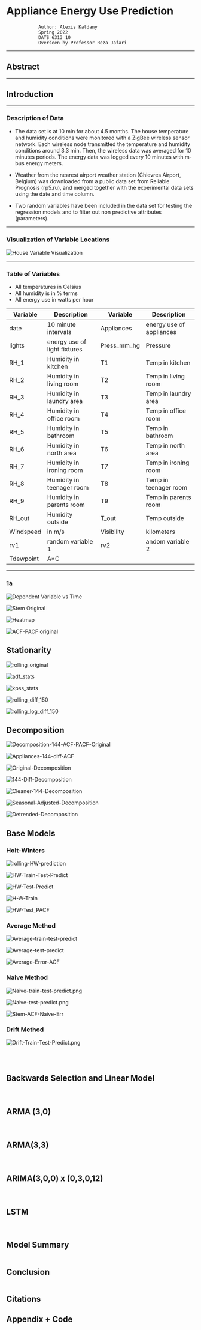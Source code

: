 # Appliance Energy Use Prediction

                Author: Alexis Kaldany
                Spring 2022
                DATS_6313_10
                Overseen by Professor Reza Jafari

-----------------------

## Abstract

-----------------------

## Introduction

-----------------------

### Description of Data

- The data set is at 10 min for about 4.5 months. The house temperature and humidity conditions were monitored with a ZigBee wireless sensor network. Each wireless node transmitted the temperature and humidity conditions around 3.3 min. Then, the wireless data was averaged for 10 minutes periods. The energy data was logged every 10 minutes with m-bus energy meters.

- Weather from the nearest airport weather station (Chievres Airport, Belgium) was downloaded from a public data set from Reliable Prognosis (rp5.ru), and merged together with the experimental data sets using the date and time column.

- Two random variables have been included in the data set for testing the regression models and to filter out non predictive attributes (parameters).

-----------------------

### Visualization of Variable Locations

![House Variable Visualization](https://raw.githubusercontent.com/alexiskaldany/TS_final/main/final-images/variable_location_within_house.png)

-----------------------

### Table of Variables

- All temperatures in Celsius
- All humidity is in % terms
- All energy use in watts per hour

| Variable  | Description  | Variable  | Description  |
|--- |--- |--- |--- |
| date | 10 minute intervals  |  Appliances | energy use of appliances  |
| lights  | energy use of light fixtures  |  Press_mm_hg | Pressure  |
| RH_1  | Humidity in kitchen  |   T1| Temp in kitchen |
|RH_2   | Humidity in living room  | T2  | Temp in living room |
| RH_3  | Humidity in laundry area |T3   | Temp in laundry area |
|RH_4   | Humidity in office room | T4  | Temp in office room |
|RH_5   | Humidity in bathroom | T5  | Temp in bathroom|
| RH_6  | Humidity in north area | T6  | Temp in north area |
| RH_7  | Humidity in ironing room | T7  | Temp in ironing room |
| RH_8  | Humidity in teenager room |  T8 | Temp in teenager room |
| RH_9  | Humidity in parents room |  T9 | Temp in parents room |
|  RH_out | Humidity outside  |  T_out | Temp outside  |
|  Windspeed | in m/s  |Visibility   |  kilometers |
| rv1  | random variable 1  | rv2  | andom variable 2  |
| Tdewpoint  |  A*C |   |   |
-----------------------

### 1a

![Dependent Variable vs Time](https://raw.githubusercontent.com/alexiskaldany/TS_final/main/final-images/1a-dependent.png)

![Stem Original](https://raw.githubusercontent.com/alexiskaldany/TS_final/main/final-images/Original-Appliances)

![Heatmap](https://raw.githubusercontent.com/alexiskaldany/TS_final/main/final-images/1d-heatmap-corr.png)

![ACF-PACF original](https://raw.githubusercontent.com/alexiskaldany/TS_final/main/final-images/1c-ACF-PACF-Original.png)

## Stationarity

![rolling_original](https://raw.githubusercontent.com/alexiskaldany/TS_final/main/final-images/rolling_original.png)

![adf_stats](https://raw.githubusercontent.com/alexiskaldany/TS_final/main/final-images/1a-ADF-Stats.png)

![kpss_stats](https://raw.githubusercontent.com/alexiskaldany/TS_final/main/final-images/1a-KPSS-Stats.png)

![rolling_diff_150](https://raw.githubusercontent.com/alexiskaldany/TS_final/main/final-images/rolling_diff_150.png)

![rolling_log_diff_150](https://raw.githubusercontent.com/alexiskaldany/TS_final/main/final-images/rolling_log_diff_150.png)

## Decomposition

![Decomposition-144-ACF-PACF-Original](https://raw.githubusercontent.com/alexiskaldany/TS_final/main/final-images/Decomposition-144-ACF-PACF-Original.png)

![Appliances-144-diff-ACF](https://raw.githubusercontent.com/alexiskaldany/TS_final/main/final-images/Appliances-144-diff-ACF.png)

![Original-Decomposition](https://raw.githubusercontent.com/alexiskaldany/TS_final/main/final-images/Original-Decomposition.png)

![144-Diff-Decomposition](https://raw.githubusercontent.com/alexiskaldany/TS_final/main/final-images/144-Diff-Decomposition.png)

![Cleaner-144-Decomposition](https://raw.githubusercontent.com/alexiskaldany/TS_final/main/final-images/Cleaner-144-Decomposition.png)

![Seasonal-Adjusted-Decomposition](https://raw.githubusercontent.com/alexiskaldany/TS_final/main/final-images/Seasonal-Adjusted-Decomposition.png)

![Detrended-Decomposition](https://raw.githubusercontent.com/alexiskaldany/TS_final/main/final-images/Detrended-Decomposition.png)

## Base Models

### Holt-Winters

![rolling-HW-prediction](https://raw.githubusercontent.com/alexiskaldany/TS_final/main/final-images/rolling-HW-prediction.png)

![HW-Train-Test-Predict](https://raw.githubusercontent.com/alexiskaldany/TS_final/main/final-images/HW-Train-Test-Predict.png)

![HW-Test-Predict](https://raw.githubusercontent.com/alexiskaldany/TS_final/main/final-images/HW-Test-Predict.png)

![H-W-Train](H-W-Train.png)

![HW-Test_PACF](HW-Test_PACF.png)

### Average Method
![Average-train-test-predict](Average-train-test-predict.png)

![Average-test-predict](Average-test-predict.png)

![Average-Error-ACF](Average-Error-ACF.png)

### Naive Method

![Naive-train-test-predict.png](Naive-train-test-predict.png)

![Naive-test-predict.png](Naive-test-predict.png)

![Stem-ACF-Naive-Err](Stem-ACF-Naive-Err.png)

### Drift Method

![Drift-Train-Test-Predict.png](Drift-Train-Test-Predict.png)

![]()


![]()
![]()
![]()



## Backwards Selection and Linear Model
![]()
![]()
![]()
![]()
![]()
![]()
![]()
## ARMA (3,0)
![]()
![]()
![]()
![]()
![]()
## ARMA(3,3)
![]()
![]()
![]()
![]()
![]()
![]()
![]()

## ARIMA(3,0,0) x (0,3,0,12)
![]()
![]()
![]()
![]()
![]()
![]()
![]()
![]()
## LSTM
![]()
![]()
![]()

## Model Summary
![]()
## Conclusion
![]()
## Citations

## Appendix + Code
